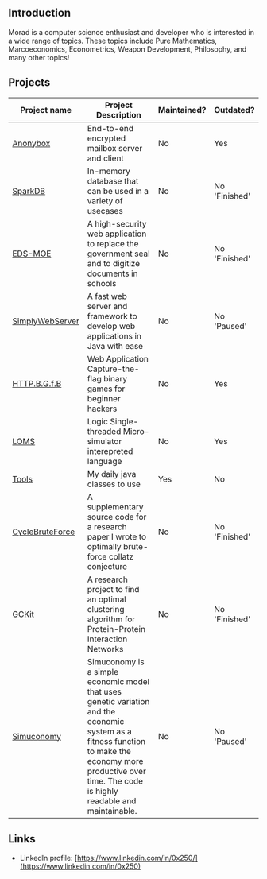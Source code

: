 ## Introduction
Morad is a computer science enthusiast and developer who is interested in a wide range of topics. These topics include Pure Mathematics, Marcoeconomics, Econometrics, Weapon Development, Philosophy, and many other topics!

## Projects
| Project name | Project Description | Maintained? | Outdated? |
| --- | --- | --- | --- |
| [Anonybox](https://github.com/Zelakolase/Anonybox) | End-to-end encrypted mailbox server and client | No | Yes |
| [SparkDB](https://github.com/NaDeSys/SparkDB) | In-memory database that can be used in a variety of usecases | No | No 'Finished' |
| [EDS-MOE](https://github.com/Zelakolase/EDS-MOE) | A high-security web application to replace the government seal and to digitize documents in schools | No | No 'Finished' |
| [SimplyWebServer](https://github.com/Zelakolase/SimplyWebServer) | A fast web server and framework to develop web applications in Java with ease | No | No 'Paused' |
| [HTTP.B.G.f.B](https://github.com/Zelakolase/HTTP.B.G.f.B) | Web Application Capture-the-flag binary games for beginner hackers | No | Yes |
| [LOMS](https://github.com/Zelakolase/LOMS) | Logic Single-threaded Micro-simulator interepreted language | No | Yes |
| [Tools](https://github.com/Zelakolase/Tools) | My daily java classes to use | Yes | No |
| [CycleBruteForce](https://github.com/Zelakolase/CycleBruteForce) | A supplementary source code for a research paper I wrote to optimally brute-force collatz conjecture | No | No 'Finished' |
| [GCKit](https://github.com/Zelakolase/GCKit) | A research project to find an optimal clustering algorithm for Protein-Protein Interaction Networks | No | No 'Finished' |
| [Simuconomy](https://github.com/Zelakolase/Simuconomy) | Simuconomy is a simple economic model that uses genetic variation and the economic system as a fitness function to make the economy more productive over time. The code is highly readable and maintainable. | No | No 'Paused' |

## Links
- LinkedIn profile: [https://www.linkedin.com/in/0x250/](https://www.linkedin.com/in/0x250)
